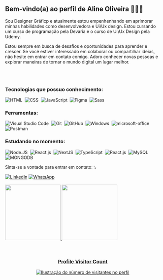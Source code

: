 ## Bem-vindo(a) ao perfil de Aline Oliveira 👩🏻‍💻

 Sou Designer Gráficp e atualmente estou empenhenhando em aprimorar minhas habilidades como desenvolvedora e Ui\Ux design. Estou cursando um curso de programação pela Devaria e o curso de Ui\Ux Design pela Udemy.

Estou sempre em busca de desafios e oportunidades para aprender e crescer. Se você estiver interessado em colaborar ou compartilhar ideias, não hesite em entrar em contato comigo. Adoro conhecer novas pessoas e explorar maneiras de tornar o mundo digital um lugar melhor.

<br/>
<br/>



### Tecnologias que possuo conhecimento:
![HTML](https://img.shields.io/badge/-HTML-B0C4DE?style=for-the-badge&logo=html5&labelColor=0D1117)&nbsp;
![CSS](https://img.shields.io/badge/-CSS-B0C4DE?style=for-the-badge&logo=CSS3&logoColor=1572B6&labelColor=0D1117)&nbsp;
![JavaScript](https://img.shields.io/badge/-JavaScript-B0C4DE?style=for-the-badge&logo=javascript&labelColor=0D1117&textColor=0D1117)&nbsp;
![Figma](https://img.shields.io/badge/-figma-B0C4DE?style=for-the-badge&logo=figma&labelColor=0D1117)&nbsp;
![Sass](https://img.shields.io/badge/-Sass-B0C4DE?style=for-the-badge&logo=sass&labelColor=0D1117)&nbsp;
 
### Ferramentas:
![Visual Studio Code](https://img.shields.io/badge/-Visual%20Studio%20Code-B0C4DE?style=for-the-badge&logo=visual-studio-code&logoColor=1572B6&labelColor=0D1117)&nbsp;
![Git](https://img.shields.io/badge/-Git-B0C4DE?style=for-the-badge&logo=git&labelColor=0D1117)&nbsp;
![GitHub](https://img.shields.io/badge/-GitHub-B0C4DE?style=for-the-badge&logo=github&labelColor=0D1117)&nbsp;
![Windows](https://img.shields.io/badge/-Windows-B0C4DE?style=for-the-badge&logo=windows&labelColor=0D1117)&nbsp;
![microsoft-office](https://img.shields.io/badge/-microsoft_office-B0C4DE?style=for-the-badge&logo=microsoft-office&labelColor=0D1117)&nbsp;
![Postman](https://img.shields.io/badge/-Postman-B0C4DE?style=for-the-badge&logo=postman&labelColor=0D1117)&nbsp;


### Estudando no momento:
![Node.JS](https://img.shields.io/badge/-Node.JS-B0C4DE?style=for-the-badge&logo=node.js&labelColor=0D1117&textColor=red)&nbsp;
![React.js](https://img.shields.io/badge/-React.js-B0C4DE?style=for-the-badge&logo=react&labelColor=0D1117)&nbsp;
![NextJS](https://img.shields.io/badge/-NextJs-B0C4DE?style=for-the-badge&logo=next.js&labelColor=0D1117)&nbsp;
![TypeScript](https://img.shields.io/badge/-TypeScript-B0C4DE?style=for-the-badge&logo=typescript&labelColor=0D1117)&nbsp;
![React.js](https://img.shields.io/badge/-React.js-B0C4DE?style=for-the-badge&logo=react&labelColor=0D1117)&nbsp;
![MySQL](https://img.shields.io/badge/-mysql-B0C4DE?style=for-the-badge&logo=mysql&labelColor=0D1117)&nbsp;
![MONGODB](https://img.shields.io/badge/-mongodb-B0C4DE?style=for-the-badge&logo=mongo&labelColor=0D1117)&nbsp;


<p align="left">
  Sinta-se a vontade para entrar em contato: ⤵️
</p>

<a href="https://www.linkedin.com/in/alineps-oliveira/" title="LinkedIn" target="_blank">
<img src="https://img.shields.io/badge/LinkedIn-0077B5?style=for-the-badge&logo=linkedin&logoColor=white" alt="LinkedIn"/></a>

<a href="https://wa.me/+5561982354417" title="WhatsApp" target="_blank">
<img src="https://img.shields.io/badge/WhatsApp-25D366?style=for-the-badge&logo=whatsapp&logoColor=white" alt="WhatsApp"/></a>

<br/>
<br/>



 <div>
  <a href="https://github.com/Alineopsoliveira">
  <img height="180em" src="https://github-readme-stats.vercel.app/api?username=Alineopsoliveira&show_icons=true&theme=neon&include_all_commits=true&count_private=true"/>
  <img height="180em" src="https://github-readme-stats.vercel.app/api/top-langs/?username=Alineopsoliveira&layout=compact&langs_count=6&theme=neon"/>
</div>



<br/>
<br/>

<div align="center">
  <h3><b>Profile Visitor Count</b></h3>
</div>

<p align="center">
  <img
    src="https://profile-counter.glitch.me/Alineopsoliveira/count.svg"
    alt="Ilustração do número de visitantes no perfil"
  />
</p>
